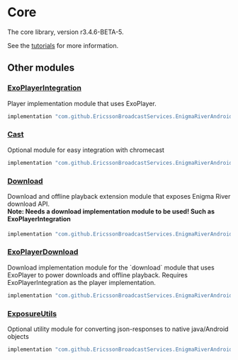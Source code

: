# Core

The core library, version r3.4.6-BETA-5.

See the [tutorials](tutorials/index.md) for more information.

## Other modules

### [ExoPlayerIntegration](https://github.com/EricssonBroadcastServices/EnigmaRiverAndroidExoPlayerIntegration/tree/r3.4.6-BETA-5)

<p>Player implementation module that uses ExoPlayer.</p>

```gradle
implementation "com.github.EricssonBroadcastServices.EnigmaRiverAndroid:exoplayerintegration:r3.4.6-BETA-5"
```

### [Cast](https://github.com/EricssonBroadcastServices/EnigmaRiverAndroidCast/tree/r3.4.6-BETA-5)

<p>Optional module for easy integration with chromecast</p>

```gradle
implementation "com.github.EricssonBroadcastServices.EnigmaRiverAndroid:cast:r3.4.6-BETA-5"
```

### [Download](https://github.com/EricssonBroadcastServices/EnigmaRiverAndroidDownload/tree/r3.4.6-BETA-5)

<p>Download and offline playback extension module that exposes Enigma River download API.</p>
<h4 style="margin-top: -1em">Note: Needs a download implementation module to be used! Such as ExoPlayerIntegration</h4>

```gradle
implementation "com.github.EricssonBroadcastServices.EnigmaRiverAndroid:download:r3.4.6-BETA-5"
```

### [ExoPlayerDownload](https://github.com/EricssonBroadcastServices/EnigmaRiverAndroidExoPlayerDownload/tree/r3.4.6-BETA-5)

<p>Download implementation module for the `download` module that uses ExoPlayer to power downloads and offline playback. Requires ExoPlayerIntegration as the player implementation.</p>

```gradle
implementation "com.github.EricssonBroadcastServices.EnigmaRiverAndroid:exoPlayerDownload:r3.4.6-BETA-5"
```

### [ExposureUtils](https://github.com/EricssonBroadcastServices/EnigmaRiverAndroidExposureUtils/tree/r3.4.6-BETA-5)

<p>Optional utility module for converting json-responses to native java/Android objects</p>

```gradle
implementation "com.github.EricssonBroadcastServices.EnigmaRiverAndroid:exposureUtils:r3.4.6-BETA-5"
```